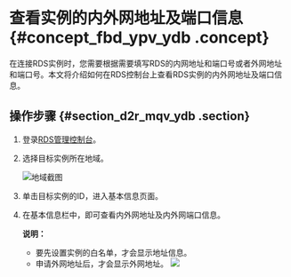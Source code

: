 # 查看实例的内外网地址及端口信息 {#concept_fbd_ypv_ydb .concept}

在连接RDS实例时，您需要根据需要填写RDS的内网地址和端口号或者外网地址和端口号。本文将介绍如何在RDS控制台上查看RDS实例的内外网地址及端口信息。

## 操作步骤 {#section_d2r_mqv_ydb .section}

1.  登录[RDS管理控制台](https://rds.console.aliyun.com/)。
2.  选择目标实例所在地域。

    ![地域截图](http://static-aliyun-doc.oss-cn-hangzhou.aliyuncs.com/assets/img/7882/155134489737169_zh-CN.png)

3.  单击目标实例的ID，进入基本信息页面。
4.  在基本信息栏中，即可查看内外网地址及内外网端口信息。

    **说明：** 

    -   要先设置实例的白名单，才会显示地址信息。
    -   申请外网地址后，才会显示外网地址。
    ![](http://static-aliyun-doc.oss-cn-hangzhou.aliyuncs.com/assets/img/8008/15513448974256_zh-CN.png)


